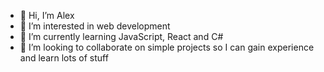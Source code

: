 - 👋 Hi, I’m Alex
- 👀 I’m interested in web development
- 🌱 I’m currently learning JavaScript, React and C#
- 💞️ I’m looking to collaborate on simple projects so I can gain experience and learn lots of stuff

<!---
Barraza44/Barraza44 is a ✨ special ✨ repository because its `README.md` (this file) appears on your GitHub profile.
You can click the Preview link to take a look at your changes.
--->
